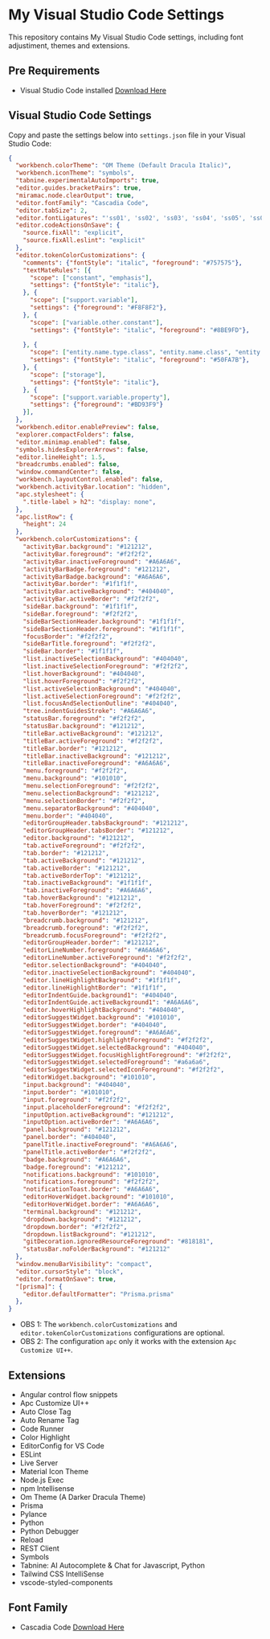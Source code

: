 # My Visual Studio Code Settings
This repository contains My Visual Studio Code settings, including font adjustiment, themes and extensions.

## Pre Requirements
- Visual Studio Code installed [Download Here](https://code.visualstudio.com/)

## Visual Studio Code Settings
Copy and paste the settings below into `settings.json` file in your Visual Studio Code:

```json
{
  "workbench.colorTheme": "OM Theme (Default Dracula Italic)",
  "workbench.iconTheme": "symbols",
  "tabnine.experimentalAutoImports": true,
  "editor.guides.bracketPairs": true,
  "miramac.node.clearOutput": true,
  "editor.fontFamily": "Cascadia Code",
  "editor.tabSize": 2,
  "editor.fontLigatures": "'ss01', 'ss02', 'ss03', 'ss04', 'ss05', 'ss06', 'zero', 'onum'",
  "editor.codeActionsOnSave": {
    "source.fixAll": "explicit",
    "source.fixAll.eslint": "explicit"
  },
  "editor.tokenColorCustomizations": {
    "comments": {"fontStyle": "italic", "foreground": "#757575"},
    "textMateRules": [{
      "scope": ["constant", "emphasis"],
      "settings": {"fontStyle": "italic"},
    }, {
      "scope": ["support.variable"],
      "settings": {"foreground": "#F8F8F2"},
    }, {
      "scope": ["variable.other.constant"],
      "settings": {"fontStyle": "italic", "foreground": "#8BE9FD"},
      
    }, {
      "scope": ["entity.name.type.class", "entity.name.class", "entity.name.type", "entity.name.function", "support.type.object.module.js"],
      "settings": {"fontStyle": "italic", "foreground": "#50FA7B"},
    }, {
      "scope": ["storage"],
      "settings": {"fontStyle": "italic"},
    }, {
      "scope": ["support.variable.property"],
      "settings": {"foreground": "#BD93F9"}
    }],
  },
  "workbench.editor.enablePreview": false,
  "explorer.compactFolders": false,
  "editor.minimap.enabled": false,
  "symbols.hidesExplorerArrows": false,
  "editor.lineHeight": 1.5,
  "breadcrumbs.enabled": false,
  "window.commandCenter": false,
  "workbench.layoutControl.enabled": false,
  "workbench.activityBar.location": "hidden",
  "apc.stylesheet": {
    ".title-label > h2": "display: none",
  },
  "apc.listRow": {
    "height": 24
  },
  "workbench.colorCustomizations": {
    "activityBar.background": "#121212",
    "activityBar.foreground": "#f2f2f2",
    "activityBar.inactiveForeground": "#A6A6A6",
    "activityBarBadge.foreground": "#121212",
    "activityBarBadge.background": "#A6A6A6",
    "activityBar.border": "#1f1f1f",
    "activityBar.activeBackground": "#404040",
    "activityBar.activeBorder": "#f2f2f2",
    "sideBar.background": "#1f1f1f",
    "sideBar.foreground": "#f2f2f2",
    "sideBarSectionHeader.background": "#1f1f1f",
    "sideBarSectionHeader.foreground": "#1f1f1f",
    "focusBorder": "#f2f2f2",
    "sideBarTitle.foreground": "#f2f2f2",
    "sideBar.border": "#1f1f1f",
    "list.inactiveSelectionBackground": "#404040",
    "list.inactiveSelectionForeground": "#f2f2f2",
    "list.hoverBackground": "#404040",
    "list.hoverForeground": "#f2f2f2",
    "list.activeSelectionBackground": "#404040",
    "list.activeSelectionForeground": "#f2f2f2",
    "list.focusAndSelectionOutline": "#404040",
    "tree.indentGuidesStroke": "#A6A6A6",
    "statusBar.foreground": "#f2f2f2",
    "statusBar.background": "#121212",
    "titleBar.activeBackground": "#121212",
    "titleBar.activeForeground": "#f2f2f2",
    "titleBar.border": "#121212",
    "titleBar.inactiveBackground": "#121212",
    "titleBar.inactiveForeground": "#A6A6A6",
    "menu.foreground": "#f2f2f2",
    "menu.background": "#101010",
    "menu.selectionForeground": "#f2f2f2",
    "menu.selectionBackground": "#121212",
    "menu.selectionBorder": "#f2f2f2",
    "menu.separatorBackground": "#404040",
    "menu.border": "#404040",
    "editorGroupHeader.tabsBackground": "#121212",
    "editorGroupHeader.tabsBorder": "#121212",
    "editor.background": "#121212",
    "tab.activeForeground": "#f2f2f2",
    "tab.border": "#121212",
    "tab.activeBackground": "#121212",
    "tab.activeBorder": "#121212",
    "tab.activeBorderTop": "#121212",
    "tab.inactiveBackground": "#1f1f1f",
    "tab.inactiveForeground": "#A6A6A6",
    "tab.hoverBackground": "#121212",
    "tab.hoverForeground": "#f2f2f2",
    "tab.hoverBorder": "#121212",
    "breadcrumb.background": "#121212",
    "breadcrumb.foreground": "#f2f2f2",
    "breadcrumb.focusForeground": "#f2f2f2",
    "editorGroupHeader.border": "#121212",
    "editorLineNumber.foreground": "#A6A6A6",
    "editorLineNumber.activeForeground": "#f2f2f2",
    "editor.selectionBackground": "#404040",
    "editor.inactiveSelectionBackground": "#404040",
    "editor.lineHighlightBackground": "#1f1f1f",
    "editor.lineHighlightBorder": "#1f1f1f",
    "editorIndentGuide.background1": "#404040",
    "editorIndentGuide.activeBackground1": "#A6A6A6",
    "editor.hoverHighlightBackground": "#404040",
    "editorSuggestWidget.background": "#101010",
    "editorSuggestWidget.border": "#404040",
    "editorSuggestWidget.foreground": "#A6A6A6",
    "editorSuggestWidget.highlightForeground": "#f2f2f2",
    "editorSuggestWidget.selectedBackground": "#404040",
    "editorSuggestWidget.focusHighlightForeground": "#f2f2f2",
    "editorSuggestWidget.selectedForeground": "#a6a6a6",
    "editorSuggestWidget.selectedIconForeground": "#f2f2f2",
    "editorWidget.background": "#101010",
    "input.background": "#404040",
    "input.border": "#101010",
    "input.foreground": "#f2f2f2",
    "input.placeholderForeground": "#f2f2f2",
    "inputOption.activeBackground": "#121212",
    "inputOption.activeBorder": "#A6A6A6",        
    "panel.background": "#121212",
    "panel.border": "#404040",
    "panelTitle.inactiveForeground": "#A6A6A6",
    "panelTitle.activeBorder": "#f2f2f2",
    "badge.background": "#A6A6A6",
    "badge.foreground": "#121212",
    "notifications.background": "#101010",
    "notifications.foreground": "#f2f2f2",
    "notificationToast.border": "#A6A6A6",
    "editorHoverWidget.background": "#101010",
    "editorHoverWidget.border": "#A6A6A6",
    "terminal.background": "#121212",
    "dropdown.background": "#121212",
    "dropdown.border": "#f2f2f2",
    "dropdown.listBackground": "#121212",
    "gitDecoration.ignoredResourceForeground": "#818181",
    "statusBar.noFolderBackground": "#121212"
  },
  "window.menuBarVisibility": "compact",
  "editor.cursorStyle": "block",
  "editor.formatOnSave": true,
  "[prisma]": {
    "editor.defaultFormatter": "Prisma.prisma"
  },
}
```
- OBS 1: The `workbench.colorCustomizations` and `editor.tokenColorCustomizations` configurations are optional.
- OBS 2: The configuration `apc` only it works with the extension `Apc Customize UI++`.

##  Extensions
- Angular control flow snippets
- Apc Customize UI++
- Auto Close Tag
- Auto Rename Tag
- Code Runner
- Color Highlight
- EditorConfig for VS Code
- ESLint
- Live Server
- Material Icon Theme
- Node.js Exec
- npm Intellisense
- Om Theme (A Darker Dracula Theme)
- Prisma
- Pylance
- Python
- Python Debugger
- Reload
- REST Client
- Symbols
- Tabnine: AI Autocomplete & Chat for Javascript, Python
- Tailwind CSS IntelliSense
- vscode-styled-components

## Font Family
- Cascadia Code [Download Here](https://github.com/microsoft/cascadia-code)
